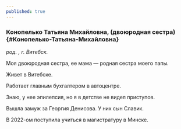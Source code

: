 ```yaml
---
published: true
---
```


### Конопелько Татьяна Михайловна, (двоюродная сестра) {#Конопелько-Татьяна-Михайловна}

_род. , г. Витебск._

Моя двоюродная сестра, ее мама — родная сестра моего папы.

Живет в Витебске. 

Работает главным бухгалтером в автоцентре.

Знаю, у нее эпилепсия, но я в детстве не видел приступов.

Вышла замуж за Георгия Денисова. У них сын Славик.

В 2022-ом поступила учиться в магистратуру в Минске.
